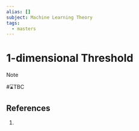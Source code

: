 ```yaml
---
alias: []
subject: Machine Learning Theory
tags:
  - masters
---
```

# 1-dimensional Threshold

>[!note]
> #⌛TBC 

## References
1. 